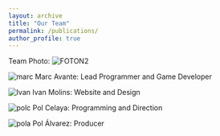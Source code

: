 ```yaml
---
layout: archive
title: "Our Team"
permalink: /publications/
author_profile: true
---
```




Team Photo:
![FOTON2](https://github.com/33games/website/assets/125653256/1b7ad724-8551-451d-8632-3aae04a52875)







![marc](https://github.com/33games/website/assets/125653256/21a5af7d-7836-47a9-90f2-9d540b8a37b2)
Marc Avante: Lead Programmer and Game Developer



![Ivan](https://github.com/33games/website/assets/125653256/04d08d79-adc9-4ad1-b7a0-fcbe9610b77a)
Ivan Molins:  Website and Design



![polc](https://github.com/33games/website/assets/125653256/e12046eb-dc9c-4c26-a281-d101ef51f860)
Pol Celaya:  Programming and Direction



![pola](https://github.com/33games/website/assets/125653256/71e542e4-87e2-43b5-a4a1-0c8b510ebf77)
Pol Álvarez:  Producer


